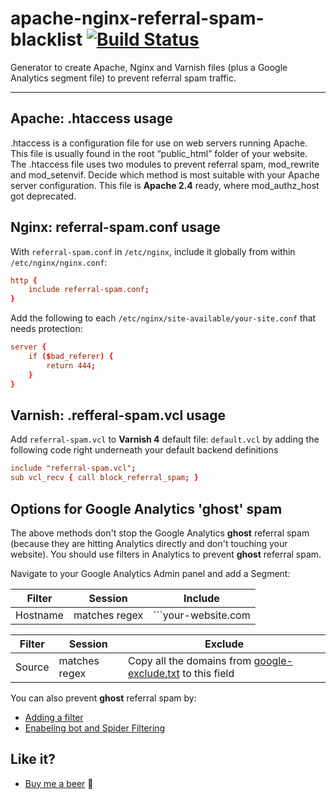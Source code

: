 apache-nginx-referral-spam-blacklist [![Build Status](https://travis-ci.org/Stevie-Ray/apache-nginx-referral-spam-blacklist.svg)](https://travis-ci.org/Stevie-Ray/apache-nginx-referral-spam-blacklist)
====================================

Generator to create Apache, Nginx and Varnish files (plus a Google Analytics segment file) to prevent referral spam traffic.

- - - -

## Apache: .htaccess usage

.htaccess is a configuration file for use on web servers running Apache. This file is usually found in the root “public_html” folder of your website. The .htaccess file uses two modules to prevent referral spam, mod_rewrite and mod_setenvif. Decide which method is most suitable with your Apache server configuration. This file is **Apache 2.4** ready, where mod_authz_host got deprecated.


## Nginx: referral-spam.conf usage

With `referral-spam.conf` in `/etc/nginx`, include it globally from within `/etc/nginx/nginx.conf`:

```conf
http {
	include referral-spam.conf;
}
```

Add the following to each `/etc/nginx/site-available/your-site.conf` that needs protection:

```conf
server {
	if ($bad_referer) {
		return 444;
	}
}
```


## Varnish: .refferal-spam.vcl usage

Add `referral-spam.vcl` to **Varnish 4** default file: `default.vcl` by adding the following code right underneath your default backend definitions

```conf
include "referral-spam.vcl";
sub vcl_recv { call block_referral_spam; }
```

## Options for Google Analytics 'ghost' spam

The above methods don't stop the Google Analytics **ghost** referral spam (because they are hitting Analytics directly and don't touching your website). You should use filters in Analytics to prevent **ghost** referral spam. 


Navigate to your Google Analytics Admin panel and add a Segment:

Filter | Session | **Include**
------------ | ------------- | -------------
Hostname | matches regex | ```your-website\.com|www\.your-website\.com```

Filter | Session | **Exclude**
------------ | ------------- | -------------
Source | matches regex |Copy all the domains from [google-exclude.txt](https://raw.githubusercontent.com/Stevie-Ray/apache-nginx-referral-spam-blacklist/master/google-exclude.txt) to this field

You can also prevent **ghost** referral spam by:

  * [Adding a filter](https://support.google.com/analytics/answer/1033162)
  * [Enabeling bot and Spider Filtering](https://plus.google.com/+GoogleAnalytics/posts/2tJ79CkfnZk) 


## Like it?

- [Buy me a beer](https://www.paypal.com/cgi-bin/webscr?cmd=_s-xclick&hosted_button_id=4XC7KX75K6636) 🍺